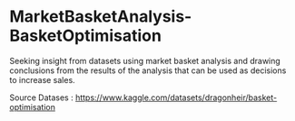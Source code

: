 # MarketBasketAnalysis-BasketOptimisation

Seeking insight from datasets using market basket analysis and drawing conclusions from the results of the analysis that can be used as decisions to increase sales.

Source Datases : https://www.kaggle.com/datasets/dragonheir/basket-optimisation

